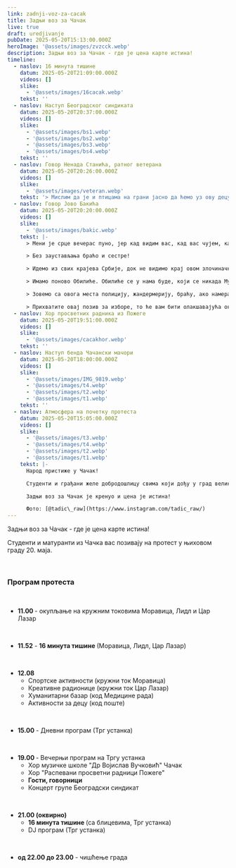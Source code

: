 ```yaml
---
link: zadnji-voz-za-cacak
title: Задњи воз за Чачак
live: true
draft: uredjivanje
pubDate: 2025-05-20T15:13:00.000Z
heroImage: '@assets/images/zvzcck.webp'
description: Задњи воз за Чачак - где је цена карте истина!
timeline:
  - naslov: 16 минута тишине
    datum: 2025-05-20T21:09:00.000Z
    videos: []
    slike:
      - '@assets/images/16cacak.webp'
    tekst: ''
  - naslov: Наступ Београдског синдиката
    datum: 2025-05-20T20:37:00.000Z
    videos: []
    slike:
      - '@assets/images/bs1.webp'
      - '@assets/images/bs2.webp'
      - '@assets/images/bs3.webp'
      - '@assets/images/bs4.webp'
    tekst: ''
  - naslov: Говор Ненада Станића, ратног ветерана
    datum: 2025-05-20T20:26:00.000Z
    videos: []
    slike:
      - '@assets/images/veteran.webp'
    tekst: '> Мислим да је и птицама на грани јасно да ћемо уз ову децу бити до краја, до победе.'
  - naslov: Говор Јово Бакића
    datum: 2025-05-20T20:20:00.000Z
    videos: []
    slike:
      - '@assets/images/bakic.webp'
    tekst: |-
      > Мени је срце вечерас пуно, јер кад видим вас, кад вас чујем, кад вас осетим, потпуно ми је јасно да не морам да вас зовем да истрајете! Истрајаћете! Нема назад, само напред до победе!

      > Без заустављања браћо и сестре!

      > Идемо из свих крајева Србије, док не видимо крај овом злочиначком режиму, овом издајничком режиму!

      > Имамо поново Обилиће. Обилиће се у нама буде, који се никада Мурату дивили нису.

      > Зовемо са овога места полицију, жандермерију, браћу, ако намеравате да будете на улицама наредних пола године, ми ћемо бити ту.

      > Прихватите овај позив за изборе, то ће вам бити олакшавајућа околност.
  - naslov: Хор просветних радника из Пожеге
    datum: 2025-05-20T19:51:00.000Z
    videos: []
    slike:
      - '@assets/images/cacakhor.webp'
    tekst: ''
  - naslov: Наступ бенда Чачански мачори
    datum: 2025-05-20T18:00:00.000Z
    videos: []
    slike:
      - '@assets/images/IMG_9819.webp'
      - '@assets/images/t4.webp'
      - '@assets/images/t2.webp'
      - '@assets/images/t1.webp'
    tekst: ''
  - naslov: Атмосфера на почетку протеста
    datum: 2025-05-20T15:05:00.000Z
    videos: []
    slike:
      - '@assets/images/t3.webp'
      - '@assets/images/t4.webp'
      - '@assets/images/t2.webp'
      - '@assets/images/t1.webp'
    tekst: |-
      Народ пристиже у Чачак!

      Студенти и грађани желе добродошлицу свима који дођу у град великана попут Надежде Петровић, Владислава Петковића Диса и Степе Степановића. Град рокенрола штимује своје гитаре. 

      Задњи воз за Чачак је кренуо и цена је истина!

      Фото: [@tadic\_raw](https://www.instagram.com/tadic_raw/)
---
```

Задњи воз за Чачак - где је цена карте истина!

Студенти и матуранти из Чачка вас позивају на протест у њиховом граду 20. маја.

‎ 

### Програм протеста

‎ 

- **11.00&#32;**- окупљање на кружним токовима Моравица, Лидл и Цар Лазар

‎ 

- **11.52** - **16 минута тишине&#32;**(Моравица, Лидл, Цар Лазар)

‎ 

- **12.08** 
    - Спортске активности (кружни ток Моравица)
    - Креативне радионице (кружни ток Цар Лазар)
    - Хуманитарни базар (код Медицине рада)
    - Активности за децу (код поште) 

‎ ‎

- **15.00** - Дневни програм (Трг устанка)

‎ 

- **19.00&#32;**- Вечерњи програм на Тргу устанка
    - Хор музичке школе "Др Војислав Вучковић" Чачак
    - Хор "Распевани просветни радници Пожеге"
    - **Гости, говорници**
    - Концерт групе Београдски синдикат

‎ 

- **21.00 (оквирно)**
    - **16 минута тишине&#32;**(са блицевима, Трг устанка)
    - DJ програм (Трг устанка)

‎ 

- **од 22.00 до 23.00** - чишћење града
